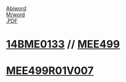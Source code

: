[Abiword](r100014.abw)	
[M/word](r100014.doc) 	
[.PDF](r100014.pdf)
  
# [14BME0133](https://14bme0133.github.io) // [MEE499](https://MEE499.github.io)
# [MEE499R01V007](https://MEE499.github.io/MEE499R01V008/)
